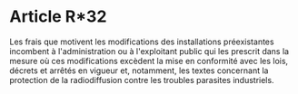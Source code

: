 # Article R*32

Les frais que motivent les modifications des installations préexistantes incombent à l'administration ou à l'exploitant public qui les prescrit dans la mesure où ces modifications excèdent la mise en conformité avec les lois, décrets et arrêtés en vigueur et, notamment, les textes concernant la protection de la radiodiffusion contre les troubles parasites industriels.